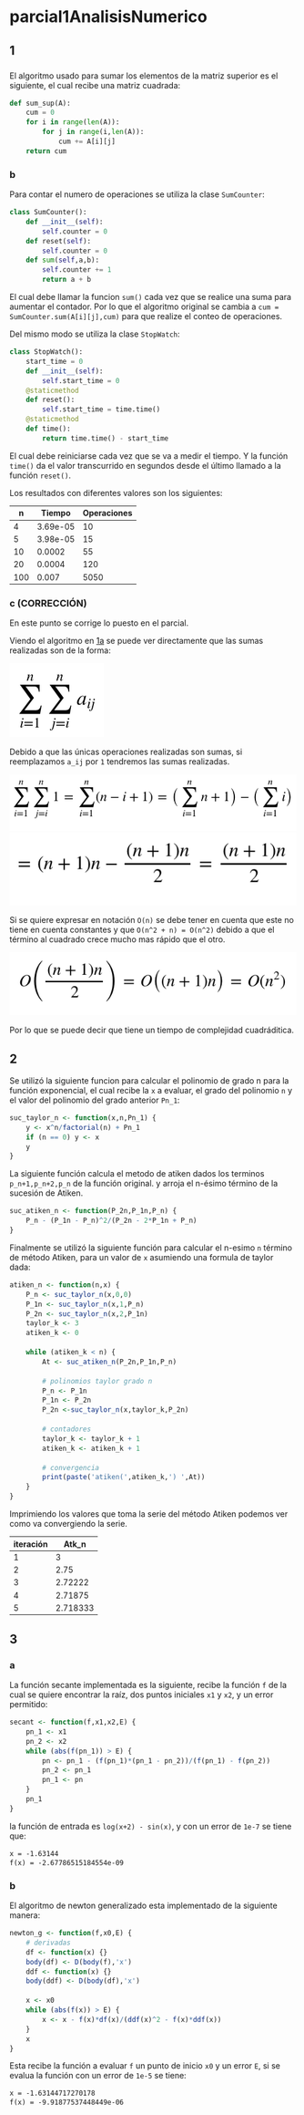 # parcial1AnalisisNumerico

## 1 
### <a name='1a'></a>

El algoritmo usado para sumar los elementos de la matriz superior es el siguiente, el cual recibe una matriz cuadrada:
```python
def sum_sup(A):
	cum = 0
	for i in range(len(A)):
		for j in range(i,len(A)):
			cum += A[i][j]
	return cum
```

### b
Para contar el numero de operaciones se utiliza la clase `SumCounter`:
```python
class SumCounter():
	def __init__(self):
		self.counter = 0
	def reset(self):
		self.counter = 0
	def sum(self,a,b):
		self.counter += 1
		return a + b
```
El cual debe llamar la funcion `sum()` cada vez que se realice una suma para aumentar el contador. Por lo que el algoritmo original se cambia a `cum = SumCounter.sum(A[i][j],cum)` para que realize el conteo de operaciones.

Del mismo modo se utiliza la clase `StopWatch`:
```python
class StopWatch():
	start_time = 0
	def __init__(self):
		self.start_time = 0
	@staticmethod
	def reset():
		self.start_time = time.time()
	@staticmethod
	def time():
		return time.time() - start_time
```

El cual debe reiniciarse cada vez que se va a medir el tiempo. Y la función `time()` da el valor transcurrido en segundos desde el último llamado a la función `reset()`.

Los resultados con diferentes valores son los siguientes:


n | Tiempo | Operaciones 
------------ | ------------- | -------------  
4 | 3.69e-05 | 10
5 |  3.98e-05 | 15
10| 0.0002 | 55
20| 0.0004 | 120
100|  0.007 | 5050

### c (CORRECCIÓN)
En este punto se corrige lo puesto en el parcial.

Viendo el algoritmo en [1a](#1a) se puede ver directamente que las sumas realizadas son de la forma:

![eq1c1](eq1c1.png)

Debido a que las únicas operaciones realizadas son sumas, si reemplazamos `a_ij` por `1` tendremos las sumas realizadas.

![eq1c2](eq1c2.png)
![eq1c3](eq1c3.png)

Si se quiere expresar en notación `O(n)` se debe tener en cuenta que este no tiene en cuenta constantes y que `O(n^2 + n) = O(n^2)` debido a que el término al cuadrado crece mucho mas rápido que el otro.

![eq1c4](eq1c4.png)

Por lo que se puede decir que tiene un tiempo de complejidad cuadráditica.

## 2


Se utilizó la siguiente funcion para calcular el polinomio de grado n para la función exponencial, el cual recibe la `x` a evaluar, el grado del polinomio `n` y el valor del polinomio del grado anterior `Pn_1`:

```r
suc_taylor_n <- function(x,n,Pn_1) {
	y <- x^n/factorial(n) + Pn_1
	if (n == 0) y <- x
	y
}
```

La siguiente función calcula el metodo de atiken dados los terminos `p_n+1,p_n+2,p_n` de la función original. y arroja el n-ésimo término de la sucesión de Atiken.

```r
suc_atiken_n <- function(P_2n,P_1n,P_n) {
	P_n - (P_1n - P_n)^2/(P_2n - 2*P_1n + P_n)
}
```


Finalmente se utilizó la siguiente función para calcular el n-esimo `n` término de método Atiken, para un valor de `x` asumiendo una formula de taylor dada:
```r
atiken_n <- function(n,x) {
	P_n <- suc_taylor_n(x,0,0)
	P_1n <- suc_taylor_n(x,1,P_n)
	P_2n <- suc_taylor_n(x,2,P_1n)
	taylor_k <- 3
	atiken_k <- 0

	while (atiken_k < n) {
		At <- suc_atiken_n(P_2n,P_1n,P_n)

		# polinomios taylor grado n
		P_n <- P_1n 
		P_1n <- P_2n
		P_2n <-suc_taylor_n(x,taylor_k,P_2n)

		# contadores
		taylor_k <- taylor_k + 1
		atiken_k <- atiken_k + 1

		# convergencia
		print(paste('atiken(',atiken_k,') ',At))
	}
}
```

Imprimiendo los valores que toma la serie del método Atiken podemos ver como va convergiendo la serie.

iteración | Atk_n
------------ | ----------  
1 | 3
2 |  2.75
3|  2.72222
4| 2.71875
5|  2.718333

## 3
### a
La función secante implementada es la siguiente, recibe la función `f` de la cual se quiere encontrar la raíz, dos puntos iniciales `x1` y `x2`, y un error permitido:
```R
secant <- function(f,x1,x2,E) {
	pn_1 <- x1
	pn_2 <- x2
	while (abs(f(pn_1)) > E) {
		pn <- pn_1 - (f(pn_1)*(pn_1 - pn_2))/(f(pn_1) - f(pn_2))
		pn_2 <- pn_1
		pn_1 <- pn
	}
	pn_1
}
```

la función de entrada es `log(x+2) - sin(x)`, y con un error de `1e-7` se tiene que:
```
x = -1.63144
f(x) = -2.67786515184554e-09
```
### b 
El algoritmo de newton generalizado esta implementado de la siguiente manera:
```R
newton_g <- function(f,x0,E) {
	# derivadas
	df <- function(x) {}
	body(df) <- D(body(f),'x')
	ddf <- function(x) {}
	body(ddf) <- D(body(df),'x')

	x <- x0
	while (abs(f(x)) > E) {
		x <- x - f(x)*df(x)/(ddf(x)^2 - f(x)*ddf(x))
	}
	x
}
```
Esta recibe la función a evaluar `f` un punto de inicio `x0` y un error `E`, si se evalua la función con un error de `1e-5` se tiene:
```
x = -1.63144717270178
f(x) = -9.91877537448449e-06
```
